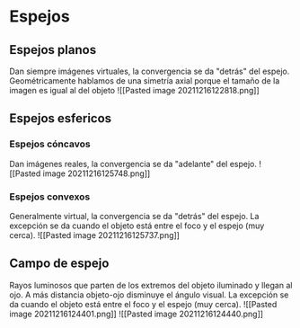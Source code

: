 # Espejos

## Espejos planos
Dan siempre imágenes virtuales, la convergencia se da "detrás" del espejo. Geométricamente hablamos de una simetría axial porque el tamaño de la imagen es igual al del objeto
![[Pasted image 20211216122818.png]]
## Espejos esfericos
### Espejos cóncavos

Dan imágenes reales, la convergencia se da "adelante" del espejo.
![[Pasted image 20211216125748.png]]
### Espejos convexos
Generalmente virtual, la convergencia se da "detrás" del espejo. La excepción se da cuando el objeto está entre el foco y el espejo (muy cerca). ![[Pasted image 20211216125737.png]]

## Campo de espejo
Rayos luminosos que parten de los extremos del objeto iluminado y llegan al ojo. A más distancia objeto-ojo disminuye el ángulo visual. La excepción se da cuando el objeto está entre el foco y el espejo (muy cerca).
![[Pasted image 20211216124401.png]]
![[Pasted image 20211216124440.png]]